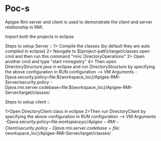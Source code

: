 # Poc-s
Apigee Rmi server and client is used to demonstrate the client and server relationship in RMI. 

Import both the projects in eclipse 

Steps to setup Server ::
1> Compile the classes (by default they are auto compiled in eclipse) 
2> Navigate to ${project-path}/target/classes open cmd and then run this command "rmic DirectoryOperations" 
3> Open another cmd and type "start rmiregistry"
4> Then open DirectoryStructure.java in eclipse and run DirectoryStructure by specifying the above configuration in RUN configuration --> VM Arguments 
-Djava.security.policy=file:${workspace_loc}/Apigee-RMI-Server/security.policy -Djava.rmi.server.codebase=file:${workspace_loc}/Apigee-RMI-Server/target/classes/

Steps to setup client :: 

1>Open DirectoryClient class in eclipse
2>Then run DirectoryClient by specifying the above configuration in RUN configuration --> VM Arguments 
-Djava.security.policy=file:${workspace_loc}/Apigee-RMI-Client/security.policy -Djava.rmi.server.codebase=file:${workspace_loc}/Apigee-RMI-Server/target/classes/
